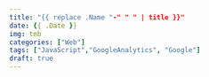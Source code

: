 ```yaml
---
title: "{{ replace .Name "-" " " | title }}"
date: {{ .Date }}
img: tmb
categories: ["Web"]
tags: ["JavaScript","GoogleAnalytics", "Google"]
draft: true
---
```


